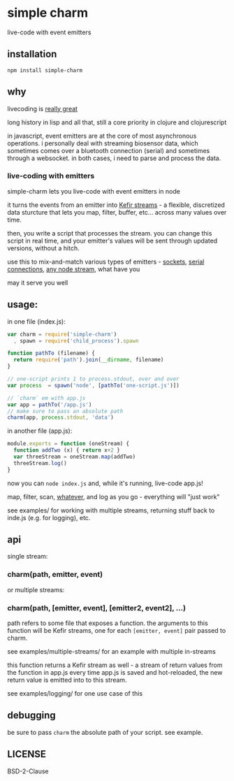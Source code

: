 # simple charm

live-code with event emitters

## installation

    npm install simple-charm

## why

livecoding is [really great](http://toplap.org/bricolage-the-world-of-live-coding/)

long history in lisp and all that, still a core priority in clojure and clojurescript

in javascript, event emitters are at the core of most asynchronous operations. i personally deal with streaming biosensor data, which sometimes comes over a bluetooth connection (serial) and sometimes through a websocket. in both cases, i need to parse and process the data. 

### live-coding with emitters

simple-charm lets you live-code with event emitters in node

it turns the events from an emitter into [Kefir streams](https://rpominov.github.io/kefir/) - a flexible, discretized data sturcture that lets you map, filter, buffer, etc... across many values over time.

then, you write a script that processes the stream. you can change this script in real time, and your emitter's values will be sent through updated versions, without a hitch.

use this to mix-and-match various types of emitters - [sockets](https://github.com/maxogden/websocket-stream), [serial connections](https://www.npmjs.com/package/serialport2), [any node stream](https://github.com/substack/stream-handbook), what have you

may it serve you well

## usage:

in one file (index.js):

```javascript
var charm = require('simple-charm')
  , spawn = require('child_process').spawn

function pathTo (filename) { 
  return require('path').join(__dirname, filename)
}

// one-script prints 1 to process.stdout, over and over
var process  = spawn('node', [pathTo('one-script.js')])

// `charm` em with app.js
var app = pathTo('/app.js')
// make sure to pass an absolute path
charm(app, process.stdout, 'data')
```

in another file (app.js):
 
```javascript
module.exports = function (oneStream) {
  function addTwo (x) { return x+2 }
  var threeStream = oneStream.map(addTwo)
  threeStream.log()
}
```

now you can `node index.js` and, while it's running, live-code app.js!

map, filter, scan, [whatever](https://rpominov.github.io/kefir/), and log as you go - everything will "just work"

see examples/ for working with multiple streams, returning stuff back to inde.js (e.g. for logging), etc.

## api

single stream:

### charm(path, emitter, event)

or multiple streams:

### charm(path, [emitter, event], [emitter2, event2], ...)

path refers to some file that exposes a function.
the arguments to this function will be Kefir streams, 
 one for each `[emitter, event]` pair passed to charm.

see examples/multiple-streams/ for an example with multiple in-streams

this function returns a Kefir stream as well - 
a stream of return values from the function in app.js
every time app.js is saved and hot-reloaded, 
the new return value is emitted into to this stream.

see examples/logging/ for one use case of this

## debugging

be sure to pass `charm` the absolute path of your script. see example.

## LICENSE

BSD-2-Clause
